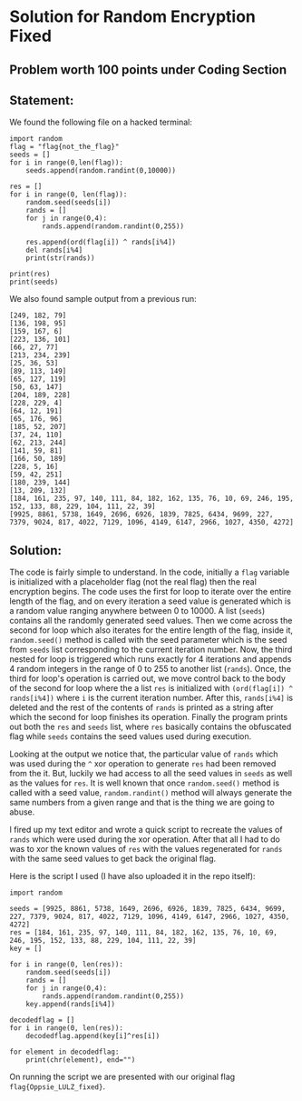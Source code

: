 # Solution for Random Encryption Fixed

## Problem worth 100 points under Coding Section

## Statement:

We found the following file on a hacked terminal:
```
import random
flag = "flag{not_the_flag}"
seeds = []
for i in range(0,len(flag)):
    seeds.append(random.randint(0,10000))

res = []
for i in range(0, len(flag)):
    random.seed(seeds[i])
    rands = []
    for j in range(0,4):
        rands.append(random.randint(0,255))

    res.append(ord(flag[i]) ^ rands[i%4])
    del rands[i%4]
    print(str(rands))

print(res)
print(seeds)
```
We also found sample output from a previous run:
```
[249, 182, 79]
[136, 198, 95]
[159, 167, 6]
[223, 136, 101]
[66, 27, 77]
[213, 234, 239]
[25, 36, 53]
[89, 113, 149]
[65, 127, 119]
[50, 63, 147]
[204, 189, 228]
[228, 229, 4]
[64, 12, 191]
[65, 176, 96]
[185, 52, 207]
[37, 24, 110]
[62, 213, 244]
[141, 59, 81]
[166, 50, 189]
[228, 5, 16]
[59, 42, 251]
[180, 239, 144]
[13, 209, 132]
[184, 161, 235, 97, 140, 111, 84, 182, 162, 135, 76, 10, 69, 246, 195, 152, 133, 88, 229, 104, 111, 22, 39]
[9925, 8861, 5738, 1649, 2696, 6926, 1839, 7825, 6434, 9699, 227, 7379, 9024, 817, 4022, 7129, 1096, 4149, 6147, 2966, 1027, 4350, 4272] 
```

## Solution:

The code is fairly simple to understand. In the code, initially a ```flag``` variable is initialized with a placeholder flag (not the real flag) then the real encryption begins. The code uses the first for loop to iterate over the entire length of the flag, and on every iteration a seed value is generated which is a random value ranging anywhere between 0 to 10000. A list (```seeds```) contains all the randomly generated seed values. Then we come across the second for loop which also iterates for the entire length of the flag, inside it, ```random.seed()``` method is called with the seed parameter which is the seed from ```seeds``` list corresponding to the current iteration number. Now, the third nested for loop is triggered which runs exactly for 4 iterations and appends 4 random integers in the range of 0 to 255 to another list (```rands```). Once, the third for loop's operation is carried out, we move control back to the body of the second for loop where the a list ```res``` is initialized with ```(ord(flag[i]) ^ rands[i%4])``` where ```i``` is the current iteration number. After this, ```rands[i%4]``` is deleted and the rest of the contents of ```rands``` is printed as a string after which the second for loop finishes its operation. Finally the program prints out both the ```res``` and ```seeds``` list, where ```res``` basically contains the obfuscated flag while ```seeds``` contains the seed values used during execution.

Looking at the output we notice that, the particular value of ```rands``` which was used during the ```^``` xor operation to generate ```res``` had been removed from the it. But, luckily we had access to all the seed values in ```seeds``` as well as the values for ```res```. It is well known that once ```random.seed()``` method is called with a seed value, ```random.randint()``` method will always generate the same numbers from a given range and that is the thing we are going to abuse.

I fired up my text editor and wrote a quick script to recreate the values of ```rands``` which were used during the xor operation. After that all I had to do was to xor the known values of ```res``` with the values regenerated for ```rands``` with the same seed values to get back the original flag.

Here is the script I used (I have also uploaded it in the repo itself):
```
import random

seeds = [9925, 8861, 5738, 1649, 2696, 6926, 1839, 7825, 6434, 9699, 227, 7379, 9024, 817, 4022, 7129, 1096, 4149, 6147, 2966, 1027, 4350, 4272]
res = [184, 161, 235, 97, 140, 111, 84, 182, 162, 135, 76, 10, 69, 246, 195, 152, 133, 88, 229, 104, 111, 22, 39]
key = []

for i in range(0, len(res)):
    random.seed(seeds[i])
    rands = []
    for j in range(0,4):
        rands.append(random.randint(0,255))
    key.append(rands[i%4])

decodedflag = []
for i in range(0, len(res)):
    decodedflag.append(key[i]^res[i])

for element in decodedflag:
    print(chr(element), end="")
```

On running the script we are presented with our original flag ```flag{Oppsie_LULZ_fixed}```.
